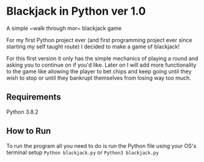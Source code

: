 # Blackjack in Python ver 1.0

A simple ~walk through mor~ blackjack game

For my first Python project ever (and first programming project ever since starting my self taught route) I decided to make a
game of blackjack!

For this first version it only has the simple mechanics of playing a round and asking you to continue on if you'd like. Later on
I will add more functionality to the game like allowing the player to bet chips and keep going until they wish to stop or until
they bankrupt themselves from losing way too much.

## Requirements

Python 3.8.2

## How to Run

To run the program all you need to do is run the Python file using your OS's terminal setup `Python blackjack.py` or
`Python3 blackjack.py`
